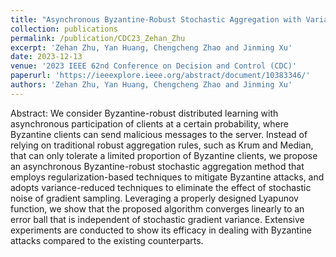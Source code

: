 ```yaml
---
title: "Asynchronous Byzantine-Robust Stochastic Aggregation with Variance Reduction for Distributed Learning"
collection: publications
permalink: /publication/CDC23_Zehan_Zhu
excerpt: 'Zehan Zhu, Yan Huang, Chengcheng Zhao and Jinming Xu'
date: 2023-12-13
venue: '2023 IEEE 62nd Conference on Decision and Control (CDC)'
paperurl: 'https://ieeexplore.ieee.org/abstract/document/10383346/'
authors: 'Zehan Zhu, Yan Huang, Chengcheng Zhao and Jinming Xu'
---
```


Abstract: We consider Byzantine-robust distributed learning with asynchronous participation of clients at a certain probability, where Byzantine clients can send malicious messages to the server. Instead of relying on traditional robust aggregation rules, such as Krum and Median, that can only tolerate a limited proportion of Byzantine clients, we propose an asynchronous Byzantine-robust stochastic aggregation method that employs regularization-based techniques to mitigate Byzantine attacks, and adopts variance-reduced techniques to eliminate the effect of stochastic noise of gradient sampling. Leveraging a properly designed Lyapunov function, we show that the proposed algorithm converges linearly to an error ball that is independent of stochastic gradient variance. Extensive experiments are conducted to show its efficacy in dealing with Byzantine attacks compared to the existing counterparts.
